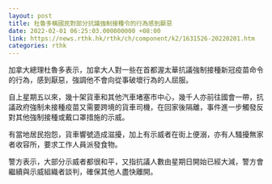 ```yaml
---
layout: post
title: 杜魯多稱國民對部分抗議強制接種令的行為感到厭惡
date: 2022-02-01 06:25:03.000000000 +08:00
link: https://news.rthk.hk/rthk/ch/component/k2/1631526-20220201.htm
categories: rthk
---
```


加拿大總理杜魯多表示，加拿大人對一些在首都渥太華抗議強制接種新冠疫苗命令的行為，感到厭惡，強調他不會向從事破壞行為的人屈服。

自上星期五以來，幾十架貨車和其他汽車堵塞市中心，幾千人亦前往國會一帶，抗議政府強制未接種疫苗又需要跨境的貨車司機，在回家後隔離，事件進一步觸發反對其他強制接種或戴口罩措施的示威。

有當地居民抱怨，貨車響號造成滋擾，加上有示威者在街上便溺，亦有人騷擾無家者收容所，要求工作人員派發食物。

警方表示，大部分示威者都很和平，又指抗議人數由星期日開始已經大減，警方會繼續與示威組織者談判，確保其他人盡快離開。
